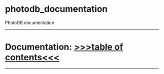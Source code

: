 # photodb_documentation
PhotoDB documentation

---

# Documentation: [>>>**table of contents**<<<](docs/index.md)

---